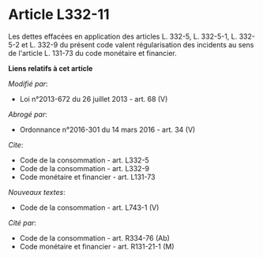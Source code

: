 # Article L332-11

Les dettes effacées en application des articles L. 332-5, L. 332-5-1, L. 332-5-2 et L. 332-9 du présent code valent
régularisation des incidents au sens de l'article L. 131-73 du code monétaire et financier.

**Liens relatifs à cet article**

_Modifié par_:

  - Loi n°2013-672 du 26 juillet 2013 - art. 68 (V)

_Abrogé par_:

  - Ordonnance n°2016-301 du 14 mars 2016 - art. 34 (V)

_Cite_:

  - Code de la consommation - art. L332-5
  - Code de la consommation - art. L332-9
  - Code monétaire et financier - art. L131-73

_Nouveaux textes_:

  - Code de la consommation - art. L743-1 (V)

_Cité par_:

  - Code de la consommation - art. R334-76 (Ab)
  - Code monétaire et financier - art. R131-21-1 (M)
